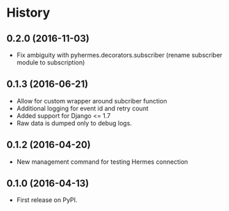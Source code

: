 
# History

## 0.2.0 (2016-11-03)

* Fix ambiguity with pyhermes.decorators.subscriber (rename subscriber module to subscription)


## 0.1.3 (2016-06-21)

* Allow for custom wrapper around subcriber function
* Additional logging for event id and retry count
* Added support for Django <= 1.7
* Raw data is dumped only to debug logs.


## 0.1.2 (2016-04-20)

* New management command for testing Hermes connection


## 0.1.0 (2016-04-13)

* First release on PyPI.
